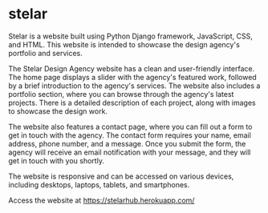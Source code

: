 # stelar

Stelar is a website built using Python Django framework, JavaScript, CSS, and HTML. This website is intended to showcase the design agency's portfolio and services.

The Stelar Design Agency website has a clean and user-friendly interface. The home page displays a slider with the agency's featured work, followed by a brief introduction to the agency's services. The website also includes a portfolio section, where you can browse through the agency's latest projects. There is a detailed description of each project, along with images to showcase the design work.

The website also features a contact page, where you can fill out a form to get in touch with the agency. The contact form requires your name, email address, phone number, and a message. Once you submit the form, the agency will receive an email notification with your message, and they will get in touch with you shortly.

The website is responsive and can be accessed on various devices, including desktops, laptops, tablets, and smartphones.

Access the website at https://stelarhub.herokuapp.com/
